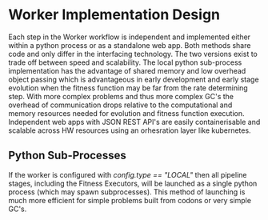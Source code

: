 # Worker Implementation Design

Each step in the Worker workflow is independent and implemented either within a python process or as a standalone web app. Both methods share code and only differ in the interfacing technology. The two versions exist to trade off between speed and scalability. The local python sub-process implementation has the advantage of shared memory and low overhead object passing which is advantageous in early development and early stage evolution when the fitness function may be far from the rate determining step. With more complex problems and thus more complex GC's the overhead of communication drops relative to the computational and memory resources needed for evolution and fitness function execution. Independent web apps with JSON REST API's are easily containerisable and scalable across HW resources using an orhesration layer like kubernetes.

## Python Sub-Processes

If the worker is configured with *config.type == "LOCAL"* then all pipeline stages, including the Fitness Executors, will be launched as a single python process (which may spawn subprocesses). This method of launching is much more efficient for simple problems built from codons or very simple GC's.
